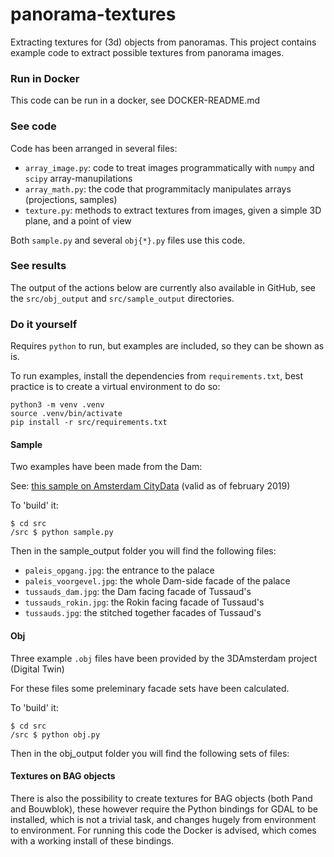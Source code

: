 # panorama-textures

Extracting textures for (3d) objects from panoramas. This project contains example code to extract possible textures 
from panorama images.

### Run in Docker

This code can be run in a docker, see DOCKER-README.md

### See code

Code has been arranged in several files:

- `array_image.py`: code to treat images programmatically with `numpy` and `scipy` array-manupilations
- `array_math.py`: the code that programmitacly manipulates arrays (projections, samples)
- `texture.py`: methods to extract textures from images, given a simple 3D plane, and a point of view

Both `sample.py` and several `obj{*}.py` files use this code.

### See results

The output of the actions below are currently also available in GitHub, see the `src/obj_output` and 
`src/sample_output` directories.

### Do it yourself

Requires `python` to run, but examples are included, so they can be shown as is.

To run examples, install the dependencies from `requirements.txt`, best practice is to create a virtual environment 
to do so:

    python3 -m venv .venv
    source .venv/bin/activate
    pip install -r src/requirements.txt

#### Sample

Two examples have been made from the Dam:

See: [this sample on Amsterdam CityData](https://data.amsterdam.nl/data/panorama/TMX7316010203-000716_pano_0000_001622?modus=gesplitst&center=52.3728927%2C4.8930551&heading=-109.09024292815127&lagen=pano%3A1&legenda=false&locatie=52.3728926697179%2C4.89305514150316&pitch=-9.229251781352469&zoom=16) (valid as of february 2019)

To 'build' it:

    $ cd src
    /src $ python sample.py

Then in the sample_output folder you will find the following files:

- `paleis_opgang.jpg`: the entrance to the palace
- `paleis_voorgevel.jpg`: the whole Dam-side facade of the palace
- `tussauds_dam.jpg`: the Dam facing facade of Tussaud's
- `tussauds_rokin.jpg`: the Rokin facing facade of Tussaud's
- `tussauds.jpg`: the stitched together facades of Tussaud's


#### Obj

Three example `.obj` files have been provided by the 3DAmsterdam project (Digital Twin)

For these files some preleminary facade sets have been calculated.

To 'build' it:

    $ cd src
    /src $ python obj.py

Then in the obj_output folder you will find the following sets of files:


#### Textures on BAG objects

There is also the possibility to create textures for BAG objects (both Pand and Bouwblok), these however require
the Python bindings for GDAL to be installed, which is not a trivial task, and changes hugely from environment to 
environment. For running this code the Docker is advised, which comes with a working install of these bindings.

